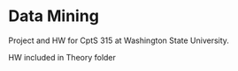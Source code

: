 # Data Mining
Project and HW for CptS 315 at Washington State University.

HW included in Theory folder
